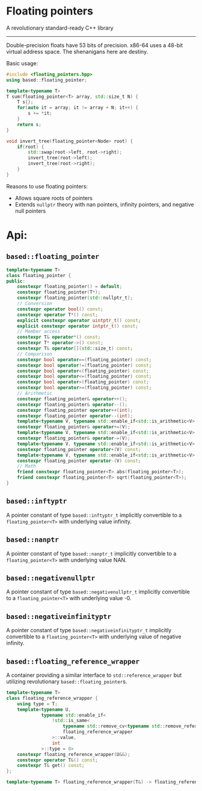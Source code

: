 # Floating pointers

A revolutionary standard-ready C++ library

---

Double-precision floats have 53 bits of precision. x86-64 uses a 48-bit virtual address space. The shenanigans here are
destiny.

Basic usage:

```cpp
#include <floating_pointers.hpp>
using based::floating_pointer;

template<typename T>
T sum(floating_pointer<T> array, std::size_t N) {
    T s{};
    for(auto it = array; it != array + N; it++) {
        s += *it;
    }
    return s;
}

void invert_tree(floating_pointer<Node> root) {
    if(root) {
        std::swap(root->left, root->right);
        invert_tree(root->left);
        invert_tree(root->right);
    }
}
```

Reasons to use floating pointers:
- Allows square roots of pointers
- Extends `nullptr` theory with nan pointers, infinity pointers, and negative null pointers

# Api:

## `based::floating_pointer`

```cpp
template<typename T>
class floating_pointer {
public:
    constexpr floating_pointer() = default;
    constexpr floating_pointer(T*);
    constexpr floating_pointer(std::nullptr_t);
    // Conversion
    constexpr operator bool() const;
    constexpr operator T*() const;
    explicit constexpr operator uintptr_t() const;
    explicit constexpr operator intptr_t() const;
    // Member access
    constexpr T& operator*() const;
    constexpr T* operator->() const;
    constexpr T& operator[](std::size_t) const;
    // Comparison
    constexpr bool operator==(floating_pointer) const;
    constexpr bool operator!=(floating_pointer) const;
    constexpr bool operator<(floating_pointer) const;
    constexpr bool operator<=(floating_pointer) const;
    constexpr bool operator>(floating_pointer) const;
    constexpr bool operator>=(floating_pointer) const;
    // Arithmetic
    constexpr floating_pointer& operator++();
    constexpr floating_pointer& operator--();
    constexpr floating_pointer operator++(int);
    constexpr floating_pointer operator--(int);
    template<typename V, typename std::enable_if<std::is_arithmetic<V>::value, int>::type = 0>
    constexpr floating_pointer& operator+=(V);
    template<typename V, typename std::enable_if<std::is_arithmetic<V>::value, int>::type = 0>
    constexpr floating_pointer& operator-=(V);
    template<typename V, typename std::enable_if<std::is_arithmetic<V>::value, int>::type = 0>
    constexpr floating_pointer operator+(V) const;
    template<typename V, typename std::enable_if<std::is_arithmetic<V>::value, int>::type = 0>
    constexpr floating_pointer operator-(V) const;
    // Math
    friend constexpr floating_pointer<T> abs(floating_pointer<T>);
    friend constexpr floating_pointer<T> sqrt(floating_pointer<T>);
}
```

## `based::inftyptr`

A pointer constant of type `based::inftyptr_t` implicitly convertible to a `floating_pointer<T>` with underlying value
infinity.

## `based::nanptr`

A pointer constant of type `based::nanptr_t` implicitly convertible to a `floating_pointer<T>` with underlying value
NAN.

## `based::negativenullptr`

A pointer constant of type `based::negativenullptr_t` implicitly convertible to a `floating_pointer<T>` with underlying
value -0.

## `based::negativeinfinityptr`

A pointer constant of type `based::negativeinfinityptr_t` implicitly convertible to a `floating_pointer<T>` with
underlying value of negative infinity.

## `based::floating_reference_wrapper`

A container providing a similar interface to `std::reference_wrapper` but utilizing revolutionary
`based::floating_pointer`s.

```cpp
template<typename T>
class floating_reference_wrapper {
    using type = T;
    template<typename U,
             typename std::enable_if<
                 !std::is_same<
                     typename std::remove_cv<typename std::remove_reference<U>::type>::type,
                     floating_reference_wrapper
                 >::value,
                 int
             >::type = 0>
    constexpr floating_reference_wrapper(U&&);
    constexpr operator T&() const;
    constexpr T& get() const;
};

template<typename T> floating_reference_wrapper(T&) -> floating_reference_wrapper<T>;
```
